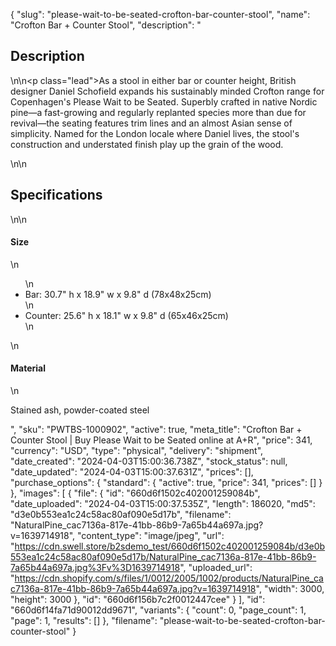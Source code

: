 {
  "slug": "please-wait-to-be-seated-crofton-bar-counter-stool",
  "name": "Crofton Bar + Counter Stool",
  "description": "<h2>Description</h2>\n<!-- split -->\n<p class=\"lead\">As a stool in either bar or counter height, British designer Daniel Schofield expands his sustainably minded Crofton range for Copenhagen's Please Wait to be Seated. Superbly crafted in native Nordic pine—a fast-growing and regularly replanted species more than due for revival—the seating features trim lines and an almost Asian sense of simplicity. Named for the London locale where Daniel lives, the stool's construction and understated finish play up the grain of the wood. </p>\n<!-- split -->\n<h2>Specifications</h2>\n<!-- split -->\n<h4>Size</h4>\n<ul>\n<li>Bar: 30.7\" h x 18.9\" w x 9.8\" d (78x48x25cm)</li>\n<li>Counter: 25.6\" h x 18.1\" w x 9.8\" d (65x46x25cm)</li>\n</ul>\n<h4>Material</h4>\n<p><span>Stained ash, powder-coated steel</span></p>",
  "sku": "PWTBS-1000902",
  "active": true,
  "meta_title": "Crofton Bar + Counter Stool | Buy Please Wait to be Seated online at A+R",
  "price": 341,
  "currency": "USD",
  "type": "physical",
  "delivery": "shipment",
  "date_created": "2024-04-03T15:00:36.738Z",
  "stock_status": null,
  "date_updated": "2024-04-03T15:00:37.631Z",
  "prices": [],
  "purchase_options": {
    "standard": {
      "active": true,
      "price": 341,
      "prices": []
    }
  },
  "images": [
    {
      "file": {
        "id": "660d6f1502c402001259084b",
        "date_uploaded": "2024-04-03T15:00:37.535Z",
        "length": 186020,
        "md5": "d3e0b553ea1c24c58ac80af090e5d17b",
        "filename": "NaturalPine_cac7136a-817e-41bb-86b9-7a65b44a697a.jpg?v=1639714918",
        "content_type": "image/jpeg",
        "url": "https://cdn.swell.store/b2sdemo_test/660d6f1502c402001259084b/d3e0b553ea1c24c58ac80af090e5d17b/NaturalPine_cac7136a-817e-41bb-86b9-7a65b44a697a.jpg%3Fv%3D1639714918",
        "uploaded_url": "https://cdn.shopify.com/s/files/1/0012/2005/1002/products/NaturalPine_cac7136a-817e-41bb-86b9-7a65b44a697a.jpg?v=1639714918",
        "width": 3000,
        "height": 3000
      },
      "id": "660d6f156b7c2f0012447cee"
    }
  ],
  "id": "660d6f14fa71d90012dd9671",
  "variants": {
    "count": 0,
    "page_count": 1,
    "page": 1,
    "results": []
  },
  "filename": "please-wait-to-be-seated-crofton-bar-counter-stool"
}